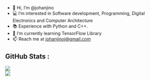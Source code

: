 - 👋 Hi, I’m @johanjino
- 💻 I’m interested in Software development, Programming, Digital Electronics and Computer Architecture
- 📚 Experience with Python and C++.
- 🌱 I’m currently learning TensorFlow Library
- 📫 Reach me at johanjinoj@gmail.com

## GitHub Stats :
![](https://github-readme-stats.vercel.app/api?username=johanjino&theme=gotham&hide_border=false&include_all_commits=false&count_private=true&show_icons=true)<br/>
![](https://github-readme-streak-stats.herokuapp.com/?user=johanjino&theme=gotham&hide_border=false)<br/>
[](https://github-readme-stats.vercel.app/api/top-langs/?username=johanjino&theme=gotham&hide_border=false&include_all_commits=true&count_private=true&layout=compact)
